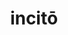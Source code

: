 ---
title: incitō
meaning: to drive, urge on
note: something else, like an animal
ch: ten
pos: verb
inf: incitāre
secondppstem: incit
infend: āre
conjugation: third
derivative: incitement
---